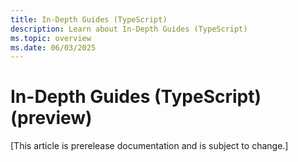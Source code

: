 ```yaml
---
title: In-Depth Guides (TypeScript)
description: Learn about In-Depth Guides (TypeScript)
ms.topic: overview
ms.date: 06/03/2025
---
```


# In-Depth Guides (TypeScript) (preview)

[This article is prerelease documentation and is subject to change.]